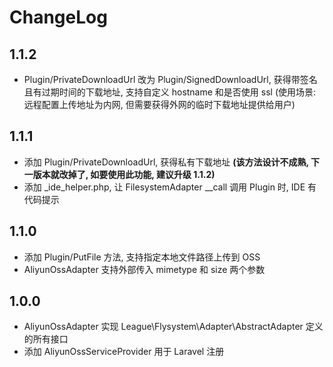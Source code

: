 # ChangeLog

## 1.1.2

* Plugin/PrivateDownloadUrl 改为 Plugin/SignedDownloadUrl, 获得带签名且有过期时间的下载地址, 支持自定义 hostname 和是否使用 ssl (使用场景: 远程配置上传地址为内网, 但需要获得外网的临时下载地址提供给用户)

## 1.1.1

* 添加 Plugin/PrivateDownloadUrl, 获得私有下载地址 **(该方法设计不成熟, 下一版本就改掉了, 如要使用此功能, 建议升级 1.1.2)**
* 添加 _ide_helper.php, 让 FilesystemAdapter __call 调用 Plugin 时, IDE 有代码提示

## 1.1.0

* 添加 Plugin/PutFile 方法, 支持指定本地文件路径上传到 OSS
* AliyunOssAdapter 支持外部传入 mimetype 和 size 两个参数

## 1.0.0

* AliyunOssAdapter 实现 League\Flysystem\Adapter\AbstractAdapter 定义的所有接口
* 添加 AliyunOssServiceProvider 用于 Laravel 注册
